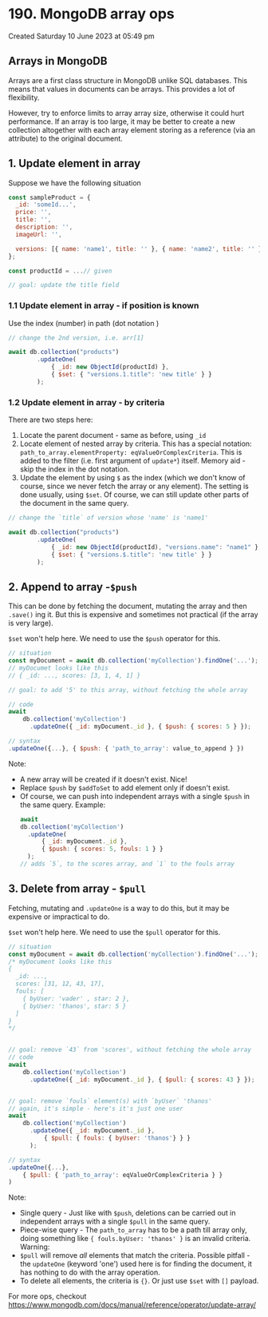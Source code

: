 # 190. MongoDB array ops
Created Saturday 10 June 2023 at 05:49 pm

## Arrays in MongoDB
Arrays are a first class structure in MongoDB unlike SQL databases. This means that values in documents can be arrays. This provides a lot of flexibility.

However, try to enforce limits to array array size, otherwise it could hurt performance. If an array is too large, it may be better to create a new collection altogether with each array element storing as a reference (via an attribute) to the original document.

## 1. Update element in array
Suppose we have the following situation
```js
const sampleProduct = {
  _id: 'someId...',
  price: '',
  title: '',
  description: '',
  imageUrl: '',

  versions: [{ name: 'name1', title: '' }, { name: 'name2', title: '' }]
};

const productId = ...// given

// goal: update the title field
```

### 1.1 Update element in array - if position is known
Use the index (number) in path (dot notation )
```js
// change the 2nd version, i.e. arr[1]

await db.collection("products")
		.updateOne(
			{ _id: new ObjectId(productId) },
			{ $set: { "versions.1.title": 'new title' } }
		);
```

### 1.2 Update element in array - by criteria
There are two steps here:
1. Locate the parent document - same as before, using `_id`
2. Locate element of nested array by criteria. This has a special notation: `path_to_array.elementProperty: eqValueOrComplexCriteria`. This is added to the filter (i.e. first argument of `update*`) itself. Memory aid - skip the index in the dot notation.
3. Update the element by using `$` as the index (which we don't know of course, since we never fetch the array or any element). The setting is done usually, using `$set`. Of course, we can still update other parts of the document in the same query.
```js
// change the `title` of version whose 'name' is 'name1'

await db.collection("products")
		.updateOne(
			{ _id: new ObjectId(productId), "versions.name": "name1" },
			{ $set: { "versions.$.title": 'new title' } }
		);
```


## 2. Append to array -`$push`
This can be done by fetching the document, mutating the array and then `.save()` ing it. But this is expensive and sometimes not practical (if the array is very large).

`$set` won't help here. We need to use the `$push` operator for this.
```js
// situation
const myDocument = await db.collection('myCollection').findOne('...');
// myDocumet looks like this
// { _id: ..., scores: [3, 1, 4, 1] }

// goal: to add '5' to this array, without fetching the whole array

// code
await
	db.collection('myCollection')
	  .updateOne({ _id: myDocument._id }, { $push: { scores: 5 } });
```

```js
// syntax
.updateOne({...}, { $push: { 'path_to_array': value_to_append } })
```
Note:
- A new array will be created if it doesn't exist. Nice!
- Replace `$push` by `$addToSet` to add element only if doesn't exist.
- Of course, we can push into independent arrays with a single `$push` in the same query. Example:
	```js
	await
	db.collection('myCollection')
	  .updateOne(
		  { _id: myDocument._id },
		  { $push: { scores: 5, fouls: 1 } }
	  );
	// adds `5`, to the scores array, and `1` to the fouls array
	```


## 3. Delete from array - `$pull`
Fetching, mutating and `.updateOne` is a way to do this, but it may be expensive or impractical to do.

`$set` won't help here. We need to use the `$pull` operator for this.
```js
// situation
const myDocument = await db.collection('myCollection').findOne('...');
/* myDocument looks like this
{
  _id: ...,
  scores: [31, 12, 43, 17],
  fouls: [
    { byUser: 'vader' , star: 2 },
    { byUser: 'thanos', star: 5 }
  ]
}
*/


// goal: remove `43` from 'scores', without fetching the whole array
// code
await
	db.collection('myCollection')
	  .updateOne({ _id: myDocument._id }, { $pull: { scores: 43 } });


// goal: remove `fouls` element(s) with `byUser` 'thanos'
// again, it's simple - here's it's just one user
await
	db.collection('myCollection')
	  .updateOne({ _id: myDocument._id },
		  { $pull: { fouls: { byUser: 'thanos'} } }
	  );
```

```js
// syntax
.updateOne({...}, 
    { $pull: { 'path_to_array': eqValueOrComplexCriteria } }
)
```
Note:
- Single query - Just like with `$push`, deletions can be carried out in independent arrays with a single `$pull` in the same query.
- Piece-wise query - The `path_to_array` has to be a path till array only, doing something like `{ fouls.byUser: 'thanos' }` is an invalid criteria.
Warning:
 - `$pull` will remove *all* elements that match the criteria. Possible pitfall - the `updateOne` (keyword 'one') used here is for finding the document, it has nothing to do with the array operation.
 - To delete all elements, the criteria is `{}`. Or just use `$set` with `[]` payload.

For more ops, checkout https://www.mongodb.com/docs/manual/reference/operator/update-array/
